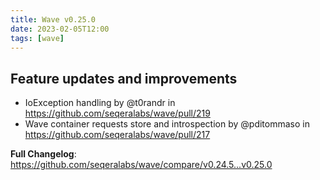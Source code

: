 ```yaml
---
title: Wave v0.25.0
date: 2023-02-05T12:00
tags: [wave]
---
```


## Feature updates and improvements

* IoException handling by @t0randr in https://github.com/seqeralabs/wave/pull/219
* Wave container requests store and introspection by @pditommaso in https://github.com/seqeralabs/wave/pull/217

**Full Changelog**: https://github.com/seqeralabs/wave/compare/v0.24.5...v0.25.0
